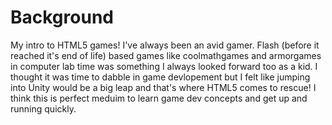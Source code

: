# Background

My intro to HTML5 games!
I've always been an avid gamer. Flash (before it reached it's end of life) based games like coolmathgames and armorgames in computer lab time was something I always looked forward too as a kid. I thought it was time to dabble in game devlopement but I felt like jumping into Unity would be a big leap and that's where HTML5 comes to rescue! I think this is perfect meduim to learn game dev concepts and get up and running quickly.

